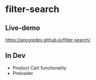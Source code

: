 # filter-search
## Live-demo
https://ancoredev.github.io/filter-search/

## In Dev
- Product Cart functionality
- Preloader
